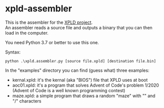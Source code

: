 # xpld-assembler

This is the assembler for the [XPLD project](https://github.com/friol/xpld-runtime).<br/>
An assembler reads a source file and outputs a binary that you can then load in the computer.<br/>

You need Python 3.7 or better to use this one.

Syntax:

```
python .\xpld.assembler.py [source file.xpld] [destination file.bin]
```

In the "examples" directory you can find (guess what) three examples:

- kernal.xpld: it's the kernal (aka "BIOS") file that XPLD uses at boot
- aoc01.xpld: it's a program that solves Advent of Code's problem 1/2020 (Advent of Code is a well known programming contest)
- maze.xpld: a simple program that draws a random "maze" with "\" and "/" characters

